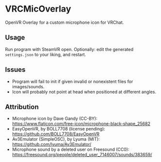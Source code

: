 # VRCMicOverlay

OpenVR Overlay for a custom microphone icon for VRChat.

## Usage

Run program with SteamVR open. Optionally: edit the generated `settings.json` to your liking, and restart.

## Issues

- Program will fail to init if given invalid or nonexistent files for images/sounds.
- Icon will probably not point at head when positioned at different angles.

## Attribution 

- Microphone icon by Dave Gandy (CC-BY): https://www.flaticon.com/free-icon/microphone-black-shape_25682
- EasyOpenVR, by BOLL7708 (license pending): https://github.com/BOLL7708/EasyOpenVR
- Av3Emulator (SimpleOSC), by Lyuma (MIT): https://github.com/lyuma/Av3Emulator/
- Microphone sound by a deleted user on Freesound (CC0): https://freesound.org/people/deleted_user_7146007/sounds/383659/